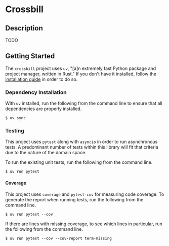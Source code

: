 # Crossbill

## Description

TODO

## Getting Started

The `crossbill` project uses `uv`, "[a]n extremely fast Python package and
project manager, written in Rust." If you don't have it installed, follow
the [installation guide](https://docs.astral.sh/uv/getting-started/installation/)
in order to do so.

### Dependency Installation

With `uv` installed, run the following from the command line to ensure that all
dependencies are properly installed.

```shell
$ uv sync
```
### Testing

This project uses `pytest` along with `asyncio` in order to run asynchronous
tests. A predominant number of tests within this library will fit that criteria
due to the nature of the domain space. 

To run the existing unit tests, run the following from the command line.

```shell
$ uv run pytest
```

#### Coverage

This project uses `coverage` and `pytest-cov` for measuring code coverage. To
generate the report when running tests, run the following from the command line.

```shell
$ uv run pytest --cov
```

If there are lines with missing coverage, to see which lines in particular, run
the following from the command line.

```shell
$ uv run pytest --cov --cov-report term-missing
```
